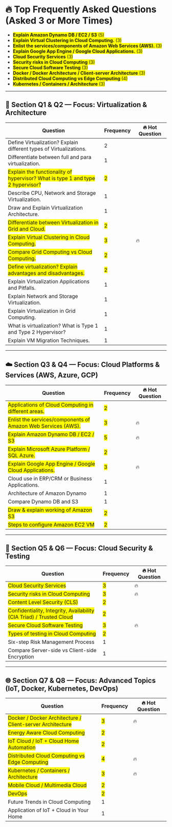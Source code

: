 # 🔥 Top Frequently Asked Questions (Asked 3 or More Times)

- <span style="background-color:yellow">**Explain Amazon Dynamo DB / EC2 / S3** (5)</span>  
- <span style="background-color:yellow">**Explain Virtual Clustering in Cloud Computing.** (3)</span>  
- <span style="background-color:yellow">**Enlist the services/components of Amazon Web Services (AWS).** (3)</span>  
- <span style="background-color:yellow">**Explain Google App Engine / Google Cloud Applications.** (3)</span>  
- <span style="background-color:yellow">**Cloud Security Services** (3)</span>  
- <span style="background-color:yellow">**Security risks in Cloud Computing** (3)</span>  
- <span style="background-color:yellow">**Secure Cloud Software Testing** (3)</span>  
- <span style="background-color:yellow">**Docker / Docker Architecture / Client-server Architecture** (3)</span>  
- <span style="background-color:yellow">**Distributed Cloud Computing vs Edge Computing** (4)</span>  
- <span style="background-color:yellow">**Kubernetes / Containers / Architecture** (3)</span>  

---

## 🧩 Section Q1 & Q2 — Focus: Virtualization & Architecture

| Question                                                                       | Frequency | 🔥 Hot Question |
| ------------------------------------------------------------------------------ | --------- | --------------- |
| Define Virtualization? Explain different types of Virtualizations.             | 2         |                 |
| Differentiate between full and para virtualization.                            | 1         |                 |
| <span style="background-color:yellow">Explain the functionality of hypervisor? What is type 1 and type 2 hypervisor?</span> | <span style="background-color:yellow">2</span> |                 |
| Describe CPU, Network and Storage Virtualization.                              | 1         |                 |
| Draw and Explain Virtualization Architecture.                                  | 1         |                 |
| <span style="background-color:yellow">Differentiate between Virtualization in Grid and Cloud.</span> | <span style="background-color:yellow">2</span> |                 |
| <span style="background-color:yellow">Explain Virtual Clustering in Cloud Computing.</span> | <span style="background-color:yellow">3</span> | 🔥              |
| <span style="background-color:yellow">Compare Grid Computing vs Cloud Computing.</span> | <span style="background-color:yellow">2</span> |                 |
| <span style="background-color:yellow">Define virtualization? Explain advantages and disadvantages.</span> | <span style="background-color:yellow">2</span> |                 |
| Explain Virtualization Applications and Pitfalls.                              | 1         |                 |
| Explain Network and Storage Virtualization.                                    | 1         |                 |
| Explain Virtualization in Grid Computing.                                      | 1         |                 |
| What is virtualization? What is Type 1 and Type 2 Hypervisor?                  | 1         |                 |
| Explain VM Migration Techniques.                                               | 1         |                 |

---

## ☁️ Section Q3 & Q4 — Focus: Cloud Platforms & Services (AWS, Azure, GCP)

| Question                                                     | Frequency | 🔥 Hot Question |
| ------------------------------------------------------------ | --------- | --------------- |
| <span style="background-color:yellow">Applications of Cloud Computing in different areas.</span> | <span style="background-color:yellow">2</span> |                 |
| <span style="background-color:yellow">Enlist the services/components of Amazon Web Services (AWS).</span> | <span style="background-color:yellow">3</span> | 🔥              |
| <span style="background-color:yellow">Explain Amazon Dynamo DB / EC2 / S3</span> | <span style="background-color:yellow">5</span> | 🔥              |
| <span style="background-color:yellow">Explain Microsoft Azure Platform / SQL Azure.</span> | <span style="background-color:yellow">2</span> |                 |
| <span style="background-color:yellow">Explain Google App Engine / Google Cloud Applications.</span> | <span style="background-color:yellow">3</span> | 🔥              |
| Cloud use in ERP/CRM or Business Applications.               | 1         |                 |
| Architecture of Amazon Dynamo                                | 1         |                 |
| Compare Dynamo DB and S3                                     | 1         |                 |
| <span style="background-color:yellow">Draw & explain working of Amazon S3</span> | <span style="background-color:yellow">2</span> |                 |
| <span style="background-color:yellow">Steps to configure Amazon EC2 VM</span> | <span style="background-color:yellow">2</span> |                 |

---

## 🔐 Section Q5 & Q6 — Focus: Cloud Security & Testing

| Question                                                             | Frequency | 🔥 Hot Question |
| -------------------------------------------------------------------- | --------- | --------------- |
| <span style="background-color:yellow">Cloud Security Services</span> | <span style="background-color:yellow">3</span> | 🔥              |
| <span style="background-color:yellow">Security risks in Cloud Computing</span> | <span style="background-color:yellow">3</span> | 🔥              |
| <span style="background-color:yellow">Content Level Security (CLS)</span> | <span style="background-color:yellow">2</span> |                 |
| <span style="background-color:yellow">Confidentiality, Integrity, Availability (CIA Triad) / Trusted Cloud</span> | <span style="background-color:yellow">2</span> |                 |
| <span style="background-color:yellow">Secure Cloud Software Testing</span> | <span style="background-color:yellow">3</span> | 🔥              |
| <span style="background-color:yellow">Types of testing in Cloud Computing</span> | <span style="background-color:yellow">2</span> |                 |
| Six-step Risk Management Process                                     | 1         |                 |
| Compare Server-side vs Client-side Encryption                        | 1         |                 |

---

## 🌐 Section Q7 & Q8 — Focus: Advanced Topics (IoT, Docker, Kubernetes, DevOps)

| Question                                                  | Frequency | 🔥 Hot Question |
| --------------------------------------------------------- | --------- | --------------- |
| <span style="background-color:yellow">Docker / Docker Architecture / Client-server Architecture</span> | <span style="background-color:yellow">3</span> | 🔥              |
| <span style="background-color:yellow">Energy Aware Cloud Computing</span> | <span style="background-color:yellow">2</span> |                 |
| <span style="background-color:yellow">IoT Cloud / IoT + Cloud Home Automation</span> | <span style="background-color:yellow">2</span> |                 |
| <span style="background-color:yellow">Distributed Cloud Computing vs Edge Computing</span> | <span style="background-color:yellow">4</span> | 🔥              |
| <span style="background-color:yellow">Kubernetes / Containers / Architecture</span> | <span style="background-color:yellow">3</span> | 🔥              |
| <span style="background-color:yellow">Mobile Cloud / Multimedia Cloud</span> | <span style="background-color:yellow">2</span> |                 |
| <span style="background-color:yellow">DevOps</span> | <span style="background-color:yellow">2</span> |                 |
| Future Trends in Cloud Computing                          | 1         |                 |
| Application of IoT + Cloud in Your Home                   | 1         |                 |
